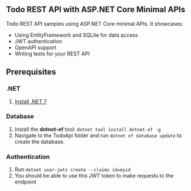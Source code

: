 ## Todo REST API with ASP.NET Core Minimal APIs

Todo REST API samples using ASP.NET Core minimal APIs. It showcases:
- Using EntityFramework and SQLite for data access
- JWT authentication
- OpenAPI support
- Writing tests for your REST API

## Prerequisites

### .NET
1. [Install .NET 7](https://dotnet.microsoft.com/en-us/download)

### Database
1. Install the **dotnet-ef** tool: `dotnet tool install dotnet-ef -g`
1. Navigate to the TodoApi folder and run `dotnet ef database update` to create the database.

### Authentication
1. Run `dotnet user-jwts create --claims id=myid`
1. You should be able to use this JWT token to make requests to the endpoint